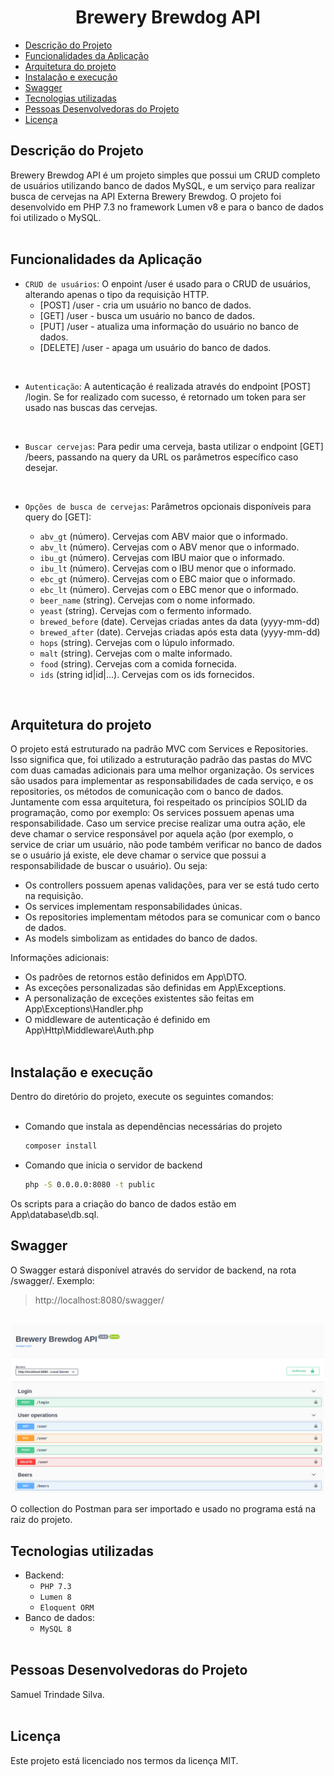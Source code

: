 <h1 align="center">Brewery Brewdog API</h1>

- [Descrição do Projeto](#descrição-do-projeto)
- [Funcionalidades da Aplicação](#funcionalidades-da-aplicação)
- [Arquitetura do projeto](#arquitetura-do-projeto)
- [Instalação e execução](#instalação-e-execução)
- [Swagger](#swagger)
- [Tecnologias utilizadas](#tecnologias-utilizadas)
- [Pessoas Desenvolvedoras do Projeto](#pessoas-desenvolvedoras-do-projeto)
- [Licença](#licença)

## Descrição do Projeto
Brewery Brewdog API é um projeto simples que possui um CRUD completo de usuários utilizando banco de dados MySQL, e um serviço para realizar busca de cervejas na API Externa Brewery Brewdog. O projeto foi desenvolvido em PHP 7.3 no framework Lumen v8 e para o banco de dados foi utilizado o MySQL.
<br><br>

## Funcionalidades da Aplicação
- `CRUD de usuários`: O enpoint /user é usado para o CRUD de usuários, alterando apenas o tipo da requisição HTTP.
  - [POST] /user - cria um usuário no banco de dados.
  - [GET] /user - busca um usuário no banco de dados.
  - [PUT] /user - atualiza uma informação do usuário no banco de dados.
  - [DELETE] /user - apaga um usuário do banco de dados.
  
<br>

- `Autenticação`: A autenticação é realizada através do endpoint [POST] /login. Se for realizado com sucesso, é retornado um token para ser usado nas buscas das cervejas.

<br>

- `Buscar cervejas`: Para pedir uma cerveja, basta utilizar o endpoint [GET] /beers, passando na query da URL os parâmetros específico caso desejar.

<br>

- `Opções de busca de cervejas`: Parâmetros opcionais disponíveis para query do [GET]:

  - ``abv_gt`` (número). Cervejas com ABV maior que o informado.
  - ``abv_lt`` (número). Cervejas com o ABV menor que o informado.
  - ``ibu_gt`` (número). Cervejas com IBU maior que o informado.
  - ``ibu_lt`` (número). Cervejas com o IBU menor que o informado.
  - ``ebc_gt`` (número). Cervejas com o EBC maior que o informado.
  - ``ebc_lt`` (número). Cervejas com o EBC menor que o informado.
  - ``beer_name`` (string). Cervejas com o nome informado.
  - ``yeast`` (string). Cervejas com o fermento informado.
  - ``brewed_before`` (date). Cervejas criadas antes da data (yyyy-mm-dd)
  - ``brewed_after`` (date). Cervejas criadas após esta data (yyyy-mm-dd)
  - ``hops`` (string). Cervejas com o lúpulo informado.
  - ``malt`` (string). Cervejas com o malte informado.
  - ``food`` (string). Cervejas com a comida fornecida.
  - ``ids``	(string id|id|...). Cervejas com os ids fornecidos.
<br>

## Arquitetura do projeto

O projeto está estruturado na padrão MVC com Services e Repositories. Isso significa que, foi utilizado a estruturação padrão das pastas do MVC com duas camadas adicionais para uma melhor organização. Os services são usados para implementar as responsabilidades de cada serviço, e os repositories, os métodos de comunicação com o banco de dados. Juntamente com essa arquitetura, foi respeitado os princípios SOLID da programação, como por exemplo: Os services possuem apenas uma responsabilidade. Caso um service precise realizar uma outra ação, ele deve chamar o service responsável por aquela ação (por exemplo, o service de criar um usuário, não pode também verificar no banco de dados se o usuário já existe, ele deve chamar o service que possui a responsabilidade de buscar o usuário). Ou seja:
- Os controllers possuem apenas validações, para ver se está tudo certo na requisição.
- Os services implementam responsabilidades únicas.
- Os repositories implementam métodos para se comunicar com o banco de dados.
- As models simbolizam as entidades do banco de dados.

Informações adicionais:
- Os padrões de retornos estão definidos em App\DTO.
- As exceções personalizadas são definidas em App\Exceptions.
- A personalização de exceções existentes são feitas em App\Exceptions\Handler.php
- O middleware de autenticação é definido em App\Http\Middleware\Auth.php
<br><br>

## Instalação e execução

Dentro do diretório do projeto, execute os seguintes comandos:
<br><br>

- Comando que instala as dependências necessárias do projeto
    ```bash
    composer install
    ```

- Comando que inicia o servidor de backend
    ```bash
    php -S 0.0.0.0:8080 -t public
    ```
  
Os scripts para a criação do banco de dados estão em App\database\db.sql.

## Swagger

O Swagger estará disponível através do servidor de backend, na rota /swagger/. Exemplo:
> http://localhost:8080/swagger/
<br>

<div align="center">
    <img src="./resources/functionalities/swagger.png" width="500"/>
</div>

O collection do Postman para ser importado e usado no programa está na raiz do projeto.

## Tecnologias utilizadas

- Backend:
    - ``PHP 7.3``
    - ``Lumen 8``
    - ``Eloquent ORM``
- Banco de dados:
    - ``MySQL 8``
<br><br>

## Pessoas Desenvolvedoras do Projeto

Samuel Trindade Silva.
<br><br>

## Licença

Este projeto está licenciado nos termos da licença MIT.
